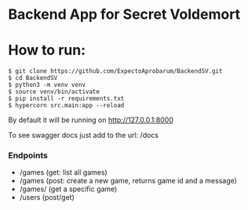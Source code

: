 # Backend App for Secret Voldemort


# How to run:
    $ git clone https://github.com/ExpectoAprobarum/BackendSV.git
    $ cd BackendSV
    $ python3 -m venv venv
    $ source venv/bin/activate
    $ pip install -r requirements.txt
    $ hypercorn src.main:app --reload
By default it will be running on http://127.0.0.1:8000

To see swagger docs just add to the url: /docs

### Endpoints

* /games (get: list all games)
* /games (post: create a new game, returns game id and a message)
* /games/<id> (get a specific game)
* /users (post/get)
